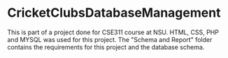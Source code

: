 # CricketClubsDatabaseManagement

This is part of a project done for CSE311 course at NSU. HTML, CSS, PHP and MYSQL was used for this project. The "Schema and Report" folder contains the requirements for this project and the database schema.
